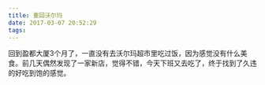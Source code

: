 ```yaml
---
title: 重回沃尔玛
date: 2017-03-07 20:52:29
tags:
---
```

回到盈都大厦3个月了，一直没有去沃尔玛超市里吃过饭，因为感觉没有什么美食。前几天偶然发现了一家新店，觉得不错，今天下班又去吃了，终于找到了久违的好吃到饱的感觉。  
<!--more-->